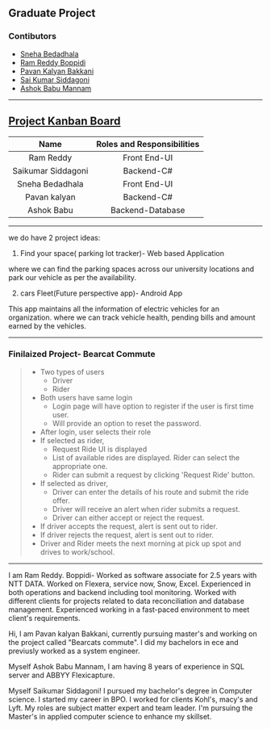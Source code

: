 ## Graduate Project 
### Contibutors
* [Sneha Bedadhala](https://github.com/snehabedadhala)
* [Ram Reddy Boppidi](https://github.com/RamReddy98)
* [Pavan Kalyan Bakkani](https://github.com/pavankalyanbakkani)
* [Sai Kumar Siddagoni](https://github.com/Saisid123)
* [Ashok Babu Mannam](https://github.com/AshokBabuMannam)

---

## **[Project Kanban Board](https://github.com/users/snehabedadhala/projects/3)**


|Name|Roles and Responsibilities|    
|:---:|:---:|
|Ram Reddy|Front End-UI|
|Saikumar Siddagoni|Backend-C#|
|Sneha Bedadhala|Front End-UI|
|Pavan kalyan|Backend-C#|
|Ashok Babu|Backend-Database|

---

we do have 2 project ideas:

1. Find your space( parking lot tracker)- Web based Application

where we can find the parking spaces across our university locations and park our vehicle as per the availability.

2. cars Fleet(Future perspective app)- Android App

This app maintains all the information of electric vehicles for an organization. where we can track vehicle health, pending bills and amount earned by the vehicles.

---

### Finilaized Project- Bearcat Commute

> - Two types of users
>    * Driver
>    * Rider
> - Both users have same login
>    * Login page will have option to register if the user is first time user.
>    * Will provide an option to reset the password.
> - After login, user selects their role
> - If selected as rider, 
>    * Request Ride UI is displayed
>    * List of available rides are displayed. Rider can select the appropriate one.
>    * Rider can submit a request by clicking 'Request Ride' button.
> - If selected as driver,
>    * Driver can enter the details of his route and submit the ride offer.
>    * Driver will receive an alert when rider submits a request.
>    * Driver can either accept or reject the request. 
> - If driver accepts the request, alert is sent out to rider.
> - If driver rejects the request, alert is sent out to rider.
> - Driver and Rider meets the next morning at pick up spot and drives to work/school.

---

I am Ram Reddy. Boppidi- Worked as software associate for 2.5 years with NTT DATA. Worked on Flexera, service now, Snow, Excel. Experienced in both operations and backend including tool monitoring. Worked with different clients for projects related to data reconciliation and database management. Experienced working in a fast-paced environment to meet client's requirements.

Hi, I am Pavan kalyan Bakkani, currently pursuing master's and  working on the project called "Bearcats commute". I did my bachelors in ece and previusly worked as a system engineer.

Myself Ashok Babu Mannam, I am having 8 years of experience in SQL server and ABBYY Flexicapture.

Myself Saikumar Siddagoni! I pursued my bachelor's degree in Computer science. I started my career in BPO. I worked for clients Kohl's, macy's and Lyft. My roles are subject matter expert and team leader. I'm pursuing the Master's in applied computer science to enhance my skillset.


